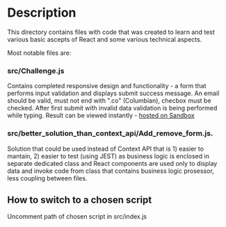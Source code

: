 # Description
This directory contains files with code that was created to learn and test various basic ascepts of React and some various technical aspects.

Most notable files are:

### src/Challenge.js 
Contains completed responsive design and functionality - a form that performs input validation and displays submit success message.
An email should be valid, must not end with ".co" (Columbian), checbox must be checked. After first submit with invalid data validation is being performed while typing.
Result can be viewed instantly - [hosted on Sandbox](https://codesandbox.io/p/sandbox/page-with-design-and-submit-form-x62rx3)

### src/better_solution_than_context_api/Add_remove_form.js. 
Solution that could be used instead of Context API that is 1) easier to mantain, 2) easier to test (using JEST) as business logic is enclosed in separate dedicated class and React components are used only to display data and invoke code from class that contains business logic prosessor, less coupling between files.

## How to switch to a chosen script
Uncomment path of chosen script in src/index.js